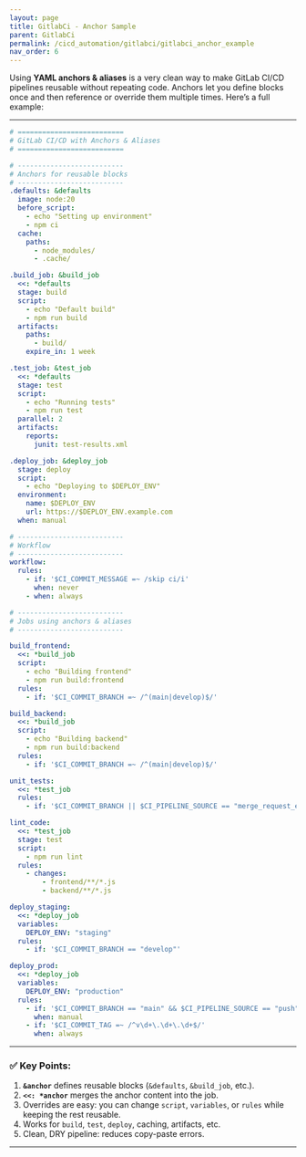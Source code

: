 ```yaml
---
layout: page
title: GitlabCi - Anchor Sample
parent: GitlabCi
permalink: /cicd_automation/gitlabci/gitlabci_anchor_example
nav_order: 6
---
```


 Using **YAML anchors & aliases** is a very clean way to make GitLab CI/CD pipelines reusable without repeating code. Anchors let you define blocks once and then reference or override them multiple times. Here’s a full example:

---

```yaml
# ==========================
# GitLab CI/CD with Anchors & Aliases
# ==========================

# --------------------------
# Anchors for reusable blocks
# --------------------------
.defaults: &defaults
  image: node:20
  before_script:
    - echo "Setting up environment"
    - npm ci
  cache:
    paths:
      - node_modules/
      - .cache/

.build_job: &build_job
  <<: *defaults
  stage: build
  script:
    - echo "Default build"
    - npm run build
  artifacts:
    paths:
      - build/
    expire_in: 1 week

.test_job: &test_job
  <<: *defaults
  stage: test
  script:
    - echo "Running tests"
    - npm run test
  parallel: 2
  artifacts:
    reports:
      junit: test-results.xml

.deploy_job: &deploy_job
  stage: deploy
  script:
    - echo "Deploying to $DEPLOY_ENV"
  environment:
    name: $DEPLOY_ENV
    url: https://$DEPLOY_ENV.example.com
  when: manual

# --------------------------
# Workflow
# --------------------------
workflow:
  rules:
    - if: '$CI_COMMIT_MESSAGE =~ /skip ci/i'
      when: never
    - when: always

# --------------------------
# Jobs using anchors & aliases
# --------------------------

build_frontend:
  <<: *build_job
  script:
    - echo "Building frontend"
    - npm run build:frontend
  rules:
    - if: '$CI_COMMIT_BRANCH =~ /^(main|develop)$/'

build_backend:
  <<: *build_job
  script:
    - echo "Building backend"
    - npm run build:backend
  rules:
    - if: '$CI_COMMIT_BRANCH =~ /^(main|develop)$/'

unit_tests:
  <<: *test_job
  rules:
    - if: '$CI_COMMIT_BRANCH || $CI_PIPELINE_SOURCE == "merge_request_event"'

lint_code:
  <<: *test_job
  stage: test
  script:
    - npm run lint
  rules:
    - changes:
        - frontend/**/*.js
        - backend/**/*.js

deploy_staging:
  <<: *deploy_job
  variables:
    DEPLOY_ENV: "staging"
  rules:
    - if: '$CI_COMMIT_BRANCH == "develop"'

deploy_prod:
  <<: *deploy_job
  variables:
    DEPLOY_ENV: "production"
  rules:
    - if: '$CI_COMMIT_BRANCH == "main" && $CI_PIPELINE_SOURCE == "push"'
      when: manual
    - if: '$CI_COMMIT_TAG =~ /^v\d+\.\d+\.\d+$/'
      when: always
```

---

### ✅ Key Points:

1. **`&anchor`** defines reusable blocks (`&defaults`, `&build_job`, etc.).
2. **`<<: *anchor`** merges the anchor content into the job.
3. Overrides are easy: you can change `script`, `variables`, or `rules` while keeping the rest reusable.
4. Works for `build`, `test`, `deploy`, caching, artifacts, etc.
5. Clean, DRY pipeline: reduces copy-paste errors.

---

